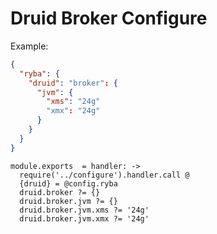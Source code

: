 
# Druid Broker Configure

Example:

```json
{
  "ryba": {
    "druid": "broker": {
      "jvm": {
        "xms": "24g"
        "xmx": "24g"
      }
    }
  }
}
```

    module.exports  = handler: ->
      require('../configure').handler.call @
      {druid} = @config.ryba
      druid.broker ?= {}
      druid.broker.jvm ?= {}
      druid.broker.jvm.xms ?= '24g'
      druid.broker.jvm.xmx ?= '24g'
      
